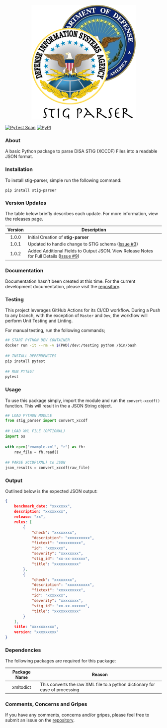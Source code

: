 <p align="center">
  <img src="docs/images/STIG_Parser.png" />
</p>

[![PyTest Scan](https://github.com/pkeech/stig_parser/actions/workflows/pytest-package.yml/badge.svg)](https://github.com/pkeech/stig_parser/actions) [![PyPI](https://img.shields.io/pypi/v/stig-parser)](https://pypi.org/project/stig-parser/)
### About
A basic Python package to parse DISA STIG (XCCDF) Files into a readable JSON format.

### Installation
To install stig-parser, simple run the following command:

`pip install stig-parser`

### Version Updates
The table below briefly describes each update. For more information, view the releases page.

| Version | Description |
| :---: | --- | 
| 1.0.0 | Initial Creation of **stig-parser** |
| 1.0.1 | Updated to handle change to STIG schema ([Issue #3](https://github.com/pkeech/stig_parser/issues/3)) |
| 1.0.2 | Added Additional Fields to Output JSON. View Release Notes for Full Details ([Issue #9](https://github.com/pkeech/stig_parser/issues/9))|

### Documentation

Documentation hasn't been created at this time. For the current development documentation, please visit the [repository](https://github.com/pkeech/stig_parser).

### Testing 
This project leverages GitHub Actions for its CI/CD workflow. During a Push to any branch, with the exception of `Master` and `Dev`, the workflow will perform Unit Testing and Linting.

For manual testing, run the following commands;

``` bash
## START PYTHON DEV CONTAINER
docker run -it --rm -v $(PWD)/dev:/testing python /bin/bash

## INSTALL DEPENDENCIES
pip install pytest

## RUN PYTEST
pytest
```

### Usage

To use this package simply, import the module and run the `convert-xccdf()` function. This will result in the a JSON String object. 

``` python
## LOAD PYTHON MODULE
from stig_parser import convert_xccdf

## LOAD XML FILE (OPTIONAL)
import os

with open("example.xml", "r") as fh:
    raw_file = fh.read()

## PARSE XCCDF(XML) to JSON
json_results = convert_xccdf(raw_file)

```

### Output

Outlined below is the expected JSON output:

``` json
{
    benchmark_date: "xxxxxxx",
    description: "xxxxxxxx",
    release: "xx",
    rules: [
        {
            "check": "xxxxxxxx", 
            "description": "xxxxxxxxxx", 
            "fixtext": "xxxxxxxxxx", 
            "id": "xxxxxxx", 
            "severity": "xxxxxxxx", 
            "stig_id": "xx-xx-xxxxxx", 
            "title": "xxxxxxxxxxx"
        },
        {
            "check": "xxxxxxxx", 
            "description": "xxxxxxxxxx", 
            "fixtext": "xxxxxxxxxx", 
            "id": "xxxxxxx", 
            "severity": "xxxxxxxx", 
            "stig_id": "xx-xx-xxxxxx", 
            "title": "xxxxxxxxxxx"
        }
    ],
    title: "xxxxxxxxxx",
    version: "xxxxxxxxx"
}
```


### Dependencies

The following packages are required for this package:

| Package Name | Reason |
| :---: | --- |
| xmltodict | This converts the raw XML file to a python dictionary for ease of processing |

### Comments, Concerns and Gripes

If you have any comments, concerns and/or gripes, please feel free to submit an issue on the [repository](https://github.com/pkeech/stig_parser).

